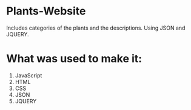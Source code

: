 # Plants-Website
Includes categories of the plants and the descriptions. Using JSON and JQUERY.
# What was used to make it:
1) JavaScript
2) HTML
3) CSS
4) JSON
5) JQUERY
